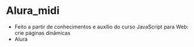 # Alura_midi

- Feito a partir de conhecimentos e auxílio do curso JavaScript para Web: crie páginas dinâmicas 
- Alura
